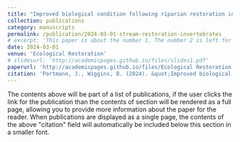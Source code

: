 ```yaml
---
title: "Improved biological condition following riparian restoration in an agriculturally impaired Chesapeake Bay watershed"
collection: publications
category: manuscripts
permalink: /publication/2024-03-01-stream-restoration-invertebrates
# excerpt: 'This paper is about the number 1. The number 2 is left for future work.'
date: 2024-03-01
venue: 'Ecological Restoration'
# slidesurl: 'http://academicpages.github.io/files/slides1.pdf'
paperurl: 'http://academicpages.github.io/files/Ecological Restoration - 2024 - Portmann - Assessing biological condition of restored streams in an agriculturally impaired Chesapeake Bay sub-watershed.pdf'
citation: 'Portmann, J., Wiggins, B. (2024). &quot;Improved biological condition following riparian restoration in an agriculturally impaired Chesapeake Bay watershed.&quot; <i>Ecological Restoration</i>. 42(1), 42–53.'
---
```


The contents above will be part of a list of publications, if the user clicks the link for the publication than the contents of section will be rendered as a full page, allowing you to provide more information about the paper for the reader. When publications are displayed as a single page, the contents of the above "citation" field will automatically be included below this section in a smaller font.